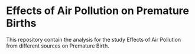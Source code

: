 # Effects of Air Pollution on Premature Births
This repository contain the analysis for the study Effects of Air Pollution from different sources on Premature Birth.  
